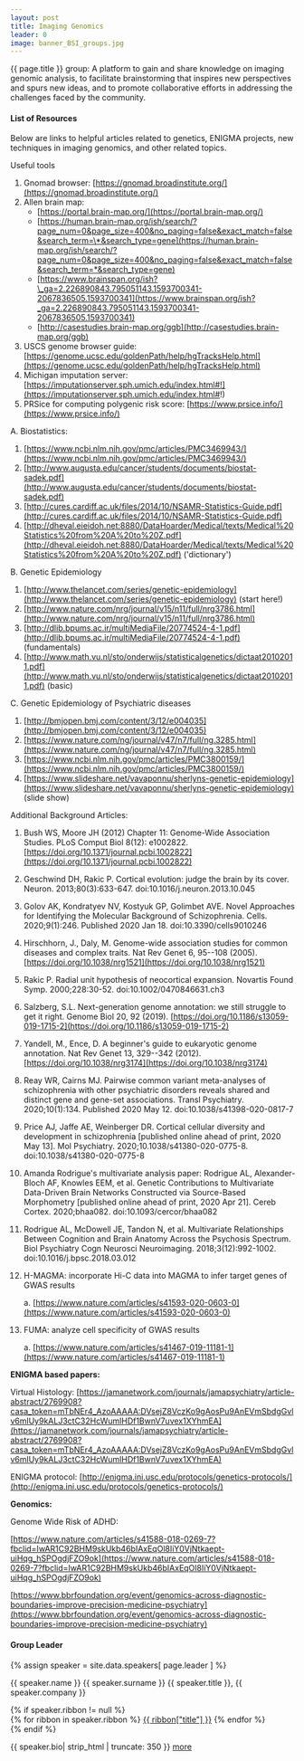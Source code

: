 ```yaml
---
layout: post
title: Imaging Genomics
leader: 0
image: banner_BSI_groups.jpg
---
```


{{ page.title }} group: A platform to gain and share knowledge on imaging genomic analysis, to facilitate brainstorming that inspires new perspectives and spurs new ideas, and to promote collaborative efforts in addressing the challenges faced by the community.

#### List of Resources
Below are links to helpful articles related to genetics, ENIGMA
projects, new techniques in imaging genomics, and other related topics.

Useful tools

1.  Gnomad browser:
[https://gnomad.broadinstitute.org/](https://gnomad.broadinstitute.org/)
2.  Allen brain map:
    - [https://portal.brain-map.org/](https://portal.brain-map.org/)
    - [https://human.brain-map.org/ish/search/?page_num=0&page_size=400&no_paging=false&exact_match=false&search_term=\*&search_type=gene](https://human.brain-map.org/ish/search/?page_num=0&page_size=400&no_paging=false&exact_match=false&search_term=*&search_type=gene)
    - [https://www.brainspan.org/ish?\_ga=2.226890843.795051143.1593700341-2067836505.1593700341](https://www.brainspan.org/ish?_ga=2.226890843.795051143.1593700341-2067836505.1593700341)
    - [http://casestudies.brain-map.org/ggb](http://casestudies.brain-map.org/ggb)
3.  USCS genome browser guide:
[https://genome.ucsc.edu/goldenPath/help/hgTracksHelp.html](https://genome.ucsc.edu/goldenPath/help/hgTracksHelp.html)
4.  Michigan imputation server:
[https://imputationserver.sph.umich.edu/index.html#!](https://imputationserver.sph.umich.edu/index.html#!)
5.  PRSice for computing polygenic risk score:
[https://www.prsice.info/](https://www.prsice.info/)

A. Biostatistics:

1. [https://www.ncbi.nlm.nih.gov/pmc/articles/PMC3469943/](https://www.ncbi.nlm.nih.gov/pmc/articles/PMC3469943/)
2. [http://www.augusta.edu/cancer/students/documents/biostat-sadek.pdf](http://www.augusta.edu/cancer/students/documents/biostat-sadek.pdf)
3. [http://cures.cardiff.ac.uk/files/2014/10/NSAMR-Statistics-Guide.pdf](http://cures.cardiff.ac.uk/files/2014/10/NSAMR-Statistics-Guide.pdf)
4. [http://dheval.eieidoh.net:8880/DataHoarder/Medical/texts/Medical%20Statistics%20from%20A%20to%20Z.pdf](http://dheval.eieidoh.net:8880/DataHoarder/Medical/texts/Medical%20Statistics%20from%20A%20to%20Z.pdf) ('dictionary')

B. Genetic Epidemiology

1. [http://www.thelancet.com/series/genetic-epidemiology](http://www.thelancet.com/series/genetic-epidemiology) (start here!)
2. [http://www.nature.com/nrg/journal/v15/n11/full/nrg3786.html](http://www.nature.com/nrg/journal/v15/n11/full/nrg3786.html)
3. [http://dlib.bpums.ac.ir/multiMediaFile/20774524-4-1.pdf](http://dlib.bpums.ac.ir/multiMediaFile/20774524-4-1.pdf) (fundamentals)
4. [http://www.math.vu.nl/sto/onderwijs/statisticalgenetics/dictaat20102011.pdf](http://www.math.vu.nl/sto/onderwijs/statisticalgenetics/dictaat20102011.pdf) (basic)

C. Genetic Epidemiology of Psychiatric diseases

1. [http://bmjopen.bmj.com/content/3/12/e004035](http://bmjopen.bmj.com/content/3/12/e004035)
2. [https://www.nature.com/ng/journal/v47/n7/full/ng.3285.html](https://www.nature.com/ng/journal/v47/n7/full/ng.3285.html)
3. [https://www.ncbi.nlm.nih.gov/pmc/articles/PMC3800159/](https://www.ncbi.nlm.nih.gov/pmc/articles/PMC3800159/)
4. [https://www.slideshare.net/vavaponnu/sherlyns-genetic-epidemiology](https://www.slideshare.net/vavaponnu/sherlyns-genetic-epidemiology) (slide show)

Additional Background Articles:

1.  Bush WS, Moore JH (2012) Chapter 11: Genome-Wide Association
Studies. PLoS Comput Biol 8(12): e1002822.
[https://doi.org/10.1371/journal.pcbi.1002822](https://doi.org/10.1371/journal.pcbi.1002822)

2.  Geschwind DH, Rakic P. Cortical evolution: judge the brain by its
cover. Neuron. 2013;80(3):633-647.
doi:10.1016/j.neuron.2013.10.045

3.  Golov AK, Kondratyev NV, Kostyuk GP, Golimbet AVE. Novel Approaches
for Identifying the Molecular Background of Schizophrenia. Cells.
2020;9(1):246. Published 2020 Jan 18. doi:10.3390/cells9010246

4.  Hirschhorn, J., Daly, M. Genome-wide association studies for common
diseases and complex traits. Nat Rev Genet 6, 95--108 (2005).
[https://doi.org/10.1038/nrg1521](https://doi.org/10.1038/nrg1521)

5.  Rakic P. Radial unit hypothesis of neocortical expansion. Novartis
Found Symp. 2000;228:30-52. doi:10.1002/0470846631.ch3

6.  Salzberg, S.L. Next-generation genome annotation: we still struggle
to get it right. Genome Biol 20, 92 (2019).
[https://doi.org/10.1186/s13059-019-1715-2](https://doi.org/10.1186/s13059-019-1715-2)

7.  Yandell, M., Ence, D. A beginner\'s guide to eukaryotic genome
annotation. Nat Rev Genet 13, 329--342 (2012).
[https://doi.org/10.1038/nrg3174](https://doi.org/10.1038/nrg3174)

8.  Reay WR, Cairns MJ. Pairwise common variant meta-analyses of
schizophrenia with other psychiatric disorders reveals shared and
distinct gene and gene-set associations. Transl Psychiatry.
2020;10(1):134. Published 2020 May 12.
doi:10.1038/s41398-020-0817-7

9.  Price AJ, Jaffe AE, Weinberger DR. Cortical cellular diversity and
development in schizophrenia \[published online ahead of print,
2020 May 13\]. Mol Psychiatry. 2020;10.1038/s41380-020-0775-8.
doi:10.1038/s41380-020-0775-8

10. Amanda Rodrigue's multivariate analysis paper: Rodrigue AL,
Alexander-Bloch AF, Knowles EEM, et al. Genetic Contributions to
Multivariate Data-Driven Brain Networks Constructed via
Source-Based Morphometry \[published online ahead of print, 2020
Apr 21\]. Cereb Cortex. 2020;bhaa082. doi:10.1093/cercor/bhaa082

11. Rodrigue AL, McDowell JE, Tandon N, et al. Multivariate
Relationships Between Cognition and Brain Anatomy Across the
Psychosis Spectrum. Biol Psychiatry Cogn Neurosci Neuroimaging.
2018;3(12):992-1002. doi:10.1016/j.bpsc.2018.03.012

12. H-MAGMA: incorporate Hi-C data into MAGMA to infer target genes of
GWAS results

    a.  [https://www.nature.com/articles/s41593-020-0603-0](https://www.nature.com/articles/s41593-020-0603-0)

13. FUMA: analyze cell specificity of GWAS results

    a.  [https://www.nature.com/articles/s41467-019-11181-1](https://www.nature.com/articles/s41467-019-11181-1)

**ENIGMA based papers:**

Virtual Histology:
[https://jamanetwork.com/journals/jamapsychiatry/article-abstract/2769908?casa_token=mTbNEr4_AzoAAAAA:DVsejZ8VczKo9gAosPu9AnEVmSbdgGvlv6mlUy9kALJ3ctC32HcWumlHDf1BwnV7uvex1XYhmEA](https://jamanetwork.com/journals/jamapsychiatry/article-abstract/2769908?casa_token=mTbNEr4_AzoAAAAA:DVsejZ8VczKo9gAosPu9AnEVmSbdgGvlv6mlUy9kALJ3ctC32HcWumlHDf1BwnV7uvex1XYhmEA)

ENIGMA protocol:
[http://enigma.ini.usc.edu/protocols/genetics-protocols/](http://enigma.ini.usc.edu/protocols/genetics-protocols/)

**Genomics:**

Genome Wide Risk of ADHD:

[https://www.nature.com/articles/s41588-018-0269-7?fbclid=IwAR1C92BHM9skUkb46bIAxEqOl8IiY0VjNtkaept-uiHqg_hSPOgdjFZO9ok](https://www.nature.com/articles/s41588-018-0269-7?fbclid=IwAR1C92BHM9skUkb46bIAxEqOl8IiY0VjNtkaept-uiHqg_hSPOgdjFZO9ok)

[https://www.bbrfoundation.org/event/genomics-across-diagnostic-boundaries-improve-precision-medicine-psychiatry](https://www.bbrfoundation.org/event/genomics-across-diagnostic-boundaries-improve-precision-medicine-psychiatry)

<!-- #### Journal Club Info 
[Coming soon] -->

#### Group Leader
<div class="text-left people-modal">
    <div class="modal-body">
        <div class="people-details">
            <div class="row">
                <div class="col-md-2 col-sm-2">
                    {% assign speaker = site.data.speakers[ page.leader ] %}
                    <div class="flow-img img-circle people-img" style="background-image: url({{ site.baseurl | append: '/img/people/' | append: speaker.thumbnailUrl }})"></div>
                </div>
                <div class="col-md-10 col-sm-10 details">
                    <p class="name">{{ speaker.name }} {{ speaker.surname }}
                        <span class="position">{{ speaker.title }}, {{ speaker.company }}</span>
                    </p>
                    {% if speaker.ribbon != null %}
                    <div class="modal-ribbon-wrapper">
                        {% for ribbon in speaker.ribbon %}
                            <a class="modal-ribbon" href="{{ ribbon["url"] }}" target="_blank">{{ ribbon["title"] }}</a>   
                        {% endfor %}
                    </div>
                    {% endif %}
                    <p class="about">{{ speaker.bio| strip_html | truncate: 350 }} <a href="/team">more</a></p>
                </div>
            </div>
        </div>
    </div>

</div>

